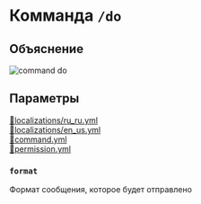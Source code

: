 <!-- #region title -->
# Комманда `/do`
<!-- #endregion title -->

<!-- #region explanation -->
## Объяснение
![command do](/commanddo.png)
<!-- #endregion explanation -->

<!-- #region parameters -->
## Параметры
[:file_folder:localizations/ru_ru.yml](/docs/localizations/ru_ru/command/do)\
[:file_folder:localizations/en_us.yml](/docs/localizations/en_us/command/do)\
[:file_folder:command.yml](/docs/command/do/)\
[:file_folder:permission.yml](/docs/permission/command/do/)
<!-- #endregion parameters -->

<!-- #region localization -->
### `format`

Формат сообщения, которое будет отправлено
<!-- #endregion localization -->